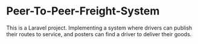 # Peer-To-Peer-Freight-System
This is a Laravel project. Implementing a system where drivers can publish their routes to service, and posters can find a driver to deliver their goods.
